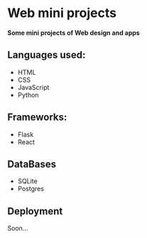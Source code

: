 # Web mini projects
**Some mini projects of Web design and apps**

## Languages used:
+ HTML
+ CSS
+ JavaScript
+ Python

## Frameworks:
+ Flask
+ React

## DataBases
+ SQLite
+ Postgres

## Deployment
Soon...
